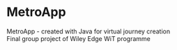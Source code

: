 # MetroApp
MetroApp - created with Java for virtual journey creation </br>
Final group project of Wiley Edge WiT programme
